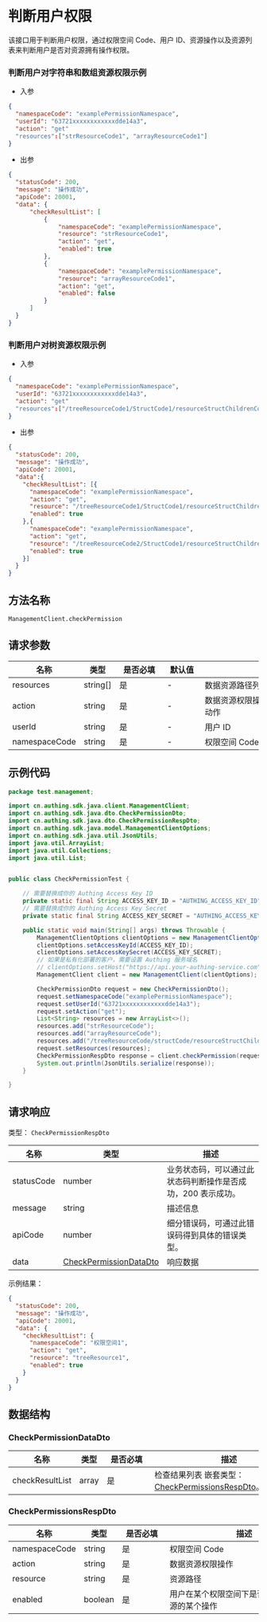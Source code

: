 # 判断用户权限

<!--
  警告⚠️：
  不要直接修改该文档，
  https://github.com/Authing/authing-docs-factory
  使用该项目进行生成
-->

<LastUpdated />

该接口用于判断用户权限，通过权限空间 Code、用户 ID、资源操作以及资源列表来判断用户是否对资源拥有操作权限。

### 判断用户对字符串和数组资源权限示例

- 入参

```json
{
  "namespaceCode": "examplePermissionNamespace",
  "userId": "63721xxxxxxxxxxxxdde14a3",
  "action": "get"
  "resources":["strResourceCode1", "arrayResourceCode1"]
}
```

- 出参

```json
{
  "statusCode": 200,
  "message": "操作成功",
  "apiCode": 20001,
  "data": {
      "checkResultList": [
          {
              "namespaceCode": "examplePermissionNamespace",
              "resource": "strResourceCode1",
              "action": "get",
              "enabled": true
          },
          {
              "namespaceCode": "examplePermissionNamespace",
              "resource": "arrayResourceCode1",
              "action": "get",
              "enabled": false
          }
      ]
  }
}
```

### 判断用户对树资源权限示例

- 入参

```json
{
  "namespaceCode": "examplePermissionNamespace",
  "userId": "63721xxxxxxxxxxxxdde14a3",
  "action": "get"
  "resources":["/treeResourceCode1/StructCode1/resourceStructChildrenCode1", "/treeResourceCode2/StructCode1/resourceStructChildrenCode1"]
}
```

- 出参

```json
{
  "statusCode": 200,
  "message": "操作成功",
  "apiCode": 20001,
  "data":{
    "checkResultList": [{
      "namespaceCode": "examplePermissionNamespace",
      "action": "get",
      "resource": "/treeResourceCode1/StructCode1/resourceStructChildrenCode1",
      "enabled": true     
    },{
      "namespaceCode": "examplePermissionNamespace",
      "action": "get",
      "resource": "/treeResourceCode2/StructCode1/resourceStructChildrenCode1",
      "enabled": true     
    }]
  }
}
```
  

## 方法名称

`ManagementClient.checkPermission`

## 请求参数

| 名称 | 类型 | <div style="width:80px">是否必填</div> | <div style="width:60px">默认值</div> | <div style="width:300px">描述</div> | <div style="width:200px">示例值</div> |
| ---- | ---- | ---- | ---- | ---- | ---- |
| resources | string[] | 是 | - | 数据资源路径列表,  | `["/treeResourceCode1/StructCode1/resourceStructChildrenCode1"]` |
| action | string | 是 | - | 数据资源权限操作, read、get、write 等动作  | `get` |
| userId | string | 是 | - | 用户 ID  | `63721xxxxxxxxxxxxdde14a3` |
| namespaceCode | string | 是 | - | 权限空间 Code  | `权限空间1` |




## 示例代码

```java
package test.management;

import cn.authing.sdk.java.client.ManagementClient;
import cn.authing.sdk.java.dto.CheckPermissionDto;
import cn.authing.sdk.java.dto.CheckPermissionRespDto;
import cn.authing.sdk.java.model.ManagementClientOptions;
import cn.authing.sdk.java.util.JsonUtils;
import java.util.ArrayList;
import java.util.Collections;
import java.util.List;


public class CheckPermissionTest {

    // 需要替换成你的 Authing Access Key ID
    private static final String ACCESS_KEY_ID = "AUTHING_ACCESS_KEY_ID";
    // 需要替换成你的 Authing Access Key Secret
    private static final String ACCESS_KEY_SECRET = "AUTHING_ACCESS_KEY_SECRET";

    public static void main(String[] args) throws Throwable {
        ManagementClientOptions clientOptions = new ManagementClientOptions();
        clientOptions.setAccessKeyId(ACCESS_KEY_ID);
        clientOptions.setAccessKeySecret(ACCESS_KEY_SECRET);
        // 如果是私有化部署的客户，需要设置 Authing 服务域名
        // clientOptions.setHost("https://api.your-authing-service.com");
        ManagementClient client = new ManagementClient(clientOptions);

        CheckPermissionDto request = new CheckPermissionDto();
        request.setNamespaceCode("examplePermissionNamespace");
        request.setUserId("63721xxxxxxxxxxxxdde14a3");
        request.setAction("get");
        List<String> resources = new ArrayList<>();
        resources.add("strResourceCode");
        resources.add("arrayResourceCode");
        resources.add("/treeResourceCode/structCode/resourceStructChildrenCode");
        request.setResources(resources);
        CheckPermissionRespDto response = client.checkPermission(request);
        System.out.println(JsonUtils.serialize(response));
    }

}
```




## 请求响应

类型： `CheckPermissionRespDto`

| 名称 | 类型 | 描述 |
| ---- | ---- | ---- |
| statusCode | number | 业务状态码，可以通过此状态码判断操作是否成功，200 表示成功。 |
| message | string | 描述信息 |
| apiCode | number | 细分错误码，可通过此错误码得到具体的错误类型。 |
| data | <a href="#CheckPermissionDataDto">CheckPermissionDataDto</a> | 响应数据 |



示例结果：

```json
{
  "statusCode": 200,
  "message": "操作成功",
  "apiCode": 20001,
  "data": {
    "checkResultList": {
      "namespaceCode": "权限空间1",
      "action": "get",
      "resource": "treeResource1",
      "enabled": true
    }
  }
}
```

## 数据结构


### <a id="CheckPermissionDataDto"></a> CheckPermissionDataDto

| 名称 | 类型 | <div style="width:80px">是否必填</div> | <div style="width:300px">描述</div> | <div style="width:200px">示例值</div> |
| ---- |  ---- | ---- | ---- | ---- |
| checkResultList | array | 是 | 检查结果列表 嵌套类型：<a href="#CheckPermissionsRespDto">CheckPermissionsRespDto</a>。  |  |


### <a id="CheckPermissionsRespDto"></a> CheckPermissionsRespDto

| 名称 | 类型 | <div style="width:80px">是否必填</div> | <div style="width:300px">描述</div> | <div style="width:200px">示例值</div> |
| ---- |  ---- | ---- | ---- | ---- |
| namespaceCode | string | 是 | 权限空间 Code   |  `权限空间1` |
| action | string | 是 | 数据资源权限操作   |  `get` |
| resource | string | 是 | 资源路径   |  `treeResource1` |
| enabled | boolean | 是 | 用户在某个权限空间下是否具有该数据资源的某个操作   |  `true` |


